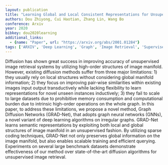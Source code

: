 ```yaml
---
layout: publication
title: "Learning Global and Local Consistent Representations for Unsupervised Image Retrieval via Deep Graph Diffusion Networks"
authors: Dou Zhiyong, Cui Haotian, Zhang Lin, Wang Bo
conference: Arxiv
year: 2020
bibkey: dou2020learning
additional_links:
  - {name: "Paper", url: "https://arxiv.org/abs/2001.01284"}
tags: ['ARXIV', 'Deep Learning', 'Graph', 'Image Retrieval', 'Supervised', 'Unsupervised']
---
```

Diffusion has shown great success in improving accuracy of unsupervised image retrieval systems by utilizing high-order structures of image manifold. However, existing diffusion methods suffer from three major limitations: 1) they usually rely on local structures without considering global manifold information; 2) they focus on improving pair-wise similarities within existing images input output transductively while lacking flexibility to learn representations for novel unseen instances inductively; 3) they fail to scale to large datasets due to prohibitive memory consumption and computational burden due to intrinsic high-order operations on the whole graph. In this paper, to address these limitations, we propose a novel method, Graph Diffusion Networks (GRAD-Net), that adopts graph neural networks (GNNs), a novel variant of deep learning algorithms on irregular graphs. GRAD-Net learns semantic representations by exploiting both local and global structures of image manifold in an unsupervised fashion. By utilizing sparse coding techniques, GRAD-Net not only preserves global information on the image manifold, but also enables scalable training and efficient querying. Experiments on several large benchmark datasets demonstrate effectiveness of our method over state-of-the-art diffusion algorithms for unsupervised image retrieval.